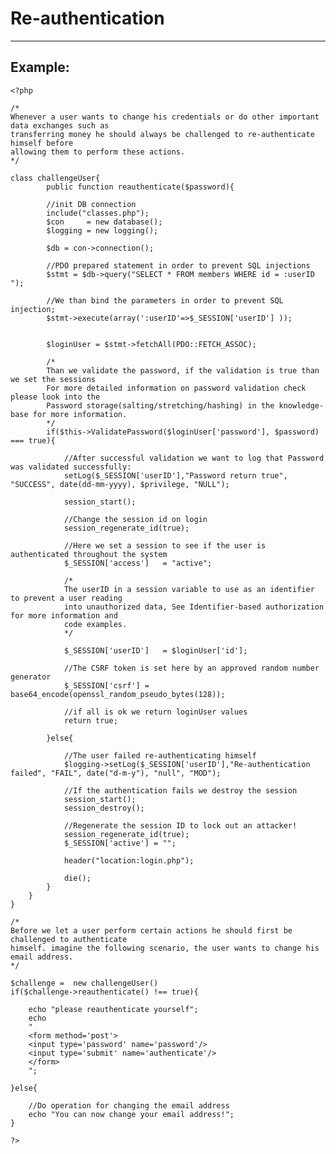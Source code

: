 # Re-authentication
-------

## Example:


    <?php

	/*
	Whenever a user wants to change his credentials or do other important data exchanges such as
	transferring money he should always be challenged to re-authenticate himself before
	allowing them to perform these actions.
	*/

	class challengeUser{
			public function reauthenticate($password){

			//init DB connection
			include("classes.php");
			$con     = new database();
			$logging = new logging();

			$db = con->connection();

			//PDO prepared statement in order to prevent SQL injections        
			$stmt = $db->query("SELECT * FROM members WHERE id = :userID ");

			//We than bind the parameters in order to prevent SQL injection;
			$stmt->execute(array(':userID'=>$_SESSION['userID'] ));


			$loginUser = $stmt->fetchAll(PDO::FETCH_ASSOC);

			/*
			Than we validate the password, if the validation is true than we set the sessions
			For more detailed information on password validation check please look into the
			Password storage(salting/stretching/hashing) in the knowledge-base for more information.
			*/
			if($this->ValidatePassword($loginUser['password'], $password) === true){

				//After successful validation we want to log that Password was validated successfully:
				setLog($_SESSION['userID'],"Password return true", "SUCCESS", date(dd-mm-yyyy), $privilege, "NULL");

				session_start();

				//Change the session id on login
				session_regenerate_id(true);

				//Here we set a session to see if the user is authenticated throughout the system
				$_SESSION['access']   = "active";

				/*
				The userID in a session variable to use as an identifier to prevent a user reading
				into unauthorized data, See Identifier-based authorization for more information and
				code examples.
				*/

				$_SESSION['userID']   = $loginUser['id'];

				//The CSRF token is set here by an approved random number generator
				$_SESSION['csrf'] = base64_encode(openssl_random_pseudo_bytes(128));

				//if all is ok we return loginUser values
				return true;

			}else{

				//The user failed re-authenticating himself
				$logging->setLog($_SESSION['userID'],"Re-authentication failed", "FAIL", date("d-m-y"), "null", "MOD");

				//If the authentication fails we destroy the session
				session_start();
				session_destroy();

				//Regenerate the session ID to lock out an attacker!
				session_regenerate_id(true);
				$_SESSION['active'] = "";

				header("location:login.php");

				die();           	
			}
		}
	}

	/*
	Before we let a user perform certain actions he should first be challenged to authenticate
	himself. imagine the following scenario, the user wants to change his email address.
	*/

	$challenge =  new challengeUser()
	if($challenge->reauthenticate() !== true){

		echo "please reauthenticate yourself";
		echo
		"
		<form method='post'>
		<input type='password' name='password'/>
		<input type='submit' name='authenticate'/>
		</form>		
		";

	}else{

		//Do operation for changing the email address
		echo "You can now change your email address!";
	}

    ?>
